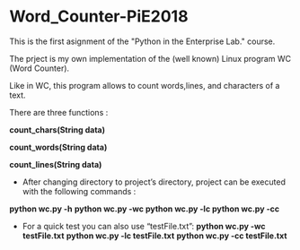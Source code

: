 # Word_Counter-PiE2018

This is the first asignment of the "Python in the Enterprise Lab." course.

The prject is my own implementation of the (well known) Linux program WC (Word Counter).

Like in WC, this program allows to count words,lines, and characters of a text.

There are three functions :

**count_chars(String data)**

**count_words(String data)**

**count_lines(String data)**

- After changing directory to project’s directory, project can be executed with the following commands : 

**python wc.py -h**
**python wc.py -wc <directoryOfTheFile>**
**python wc.py -lc <directoryOfTheFile>**
**python wc.py -cc <directoryOfTheFile>**

- For a quick test you can also use “testFile.txt”:
**python wc.py -wc testFile.txt**
**python wc.py -lc testFile.txt**
**python wc.py -cc testFile.txt**
